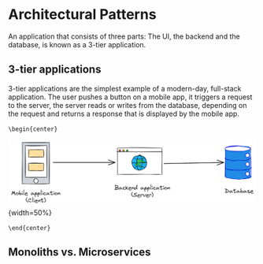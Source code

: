# Architectural Patterns
An application that consists of three parts: The UI, the backend and the database, is known as a 3-tier application.

## 3-tier applications
3-tier applications are the simplest example of a modern-day, full-stack application. The user pushes a button on a mobile app, it triggers a request to the server, the server reads or writes from the database, depending on the request and returns a response that is displayed by the mobile app.

```{=latex}
\begin{center}
```
![3-tier application](src/book/images/7.1.png){width=50%}
```{=latex}
\end{center}
```

## Monoliths vs. Microservices
